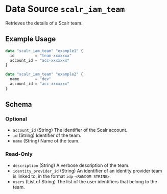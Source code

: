 # Data Source `scalr_iam_team`

Retrieves the details of a Scalr team.

## Example Usage

```terraform
data "scalr_iam_team" "example1" {
  id         = "team-xxxxxxx"
  account_id = "acc-xxxxxxx"
}

data "scalr_iam_team" "example2" {
  name       = "dev"
  account_id = "acc-xxxxxxx"
}
```

<!-- schema generated by tfplugindocs -->
## Schema

### Optional

- `account_id` (String) The identifier of the Scalr account.
- `id` (String) Identifier of the team.
- `name` (String) Name of the team.

### Read-Only

- `description` (String) A verbose description of the team.
- `identity_provider_id` (String) An identifier of an identity provider team is linked to, in the format `idp-<RANDOM STRING>`.
- `users` (List of String) The list of the user identifiers that belong to the team.
